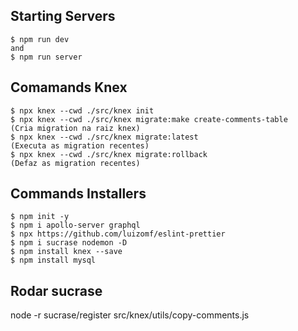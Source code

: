 ## Starting Servers

```
$ npm run dev
and
$ npm run server

```
## Comamands Knex
```
$ npx knex --cwd ./src/knex init
$ npx knex --cwd ./src/knex migrate:make create-comments-table          (Cria migration na raiz knex)
$ npx knex --cwd ./src/knex migrate:latest                              (Executa as migration recentes)
$ npx knex --cwd ./src/knex migrate:rollback                            (Defaz as migration recentes)

```
## Commands Installers

```
$ npm init -y
$ npm i apollo-server graphql
$ npx https://github.com/luizomf/eslint-prettier
$ npm i sucrase nodemon -D
$ npm install knex --save
$ npm install mysql
```

## Rodar sucrase
node -r sucrase/register src/knex/utils/copy-comments.js